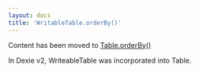 ```yaml
---
layout: docs
title: 'WritableTable.orderBy()'
---
```

Content has been moved to [Table.orderBy()](Table.orderBy())

In Dexie v2, WriteableTable was incorporated into Table.
